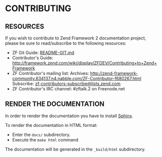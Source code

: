 # CONTRIBUTING

## RESOURCES

If you wish to contribute to Zend Framework 2 documentation project, please be sure to
read/subscribe to the following resources:

 -  ZF Git Guide:
    [README-GIT.md](README-GIT.md)
 -  Contributor's Guide:
    http://framework.zend.com/wiki/display/ZFDEV/Contributing+to+Zend+Framework
 -  ZF Contributor's mailing list:
    Archives: http://zend-framework-community.634137.n4.nabble.com/ZF-Contributor-f680267.html
    Subscribe: zf-contributors-subscribe@lists.zend.com
 -  ZF Contributor's IRC channel:
    #zftalk.2 on Freenode.net


## RENDER THE DOCUMENTATION

In order to render the documentation you have to install [Sphinx](http://sphinx.pocoo.org/).

To render the documentation in HTML format:
 -  Enter the `docs/` subdirectory.
 -  Execute the `make html` command

The documentation will be generated in the `_build/html` subdirectory.
